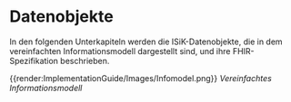 # Datenobjekte

In den folgenden Unterkapiteln werden die ISiK-Datenobjekte, die in dem vereinfachten Informationsmodell dargestellt sind, und ihre FHIR-Spezifikation beschrieben.

{{render:ImplementationGuide/Images/Infomodel.png}}
*Vereinfachtes Informationsmodell*
